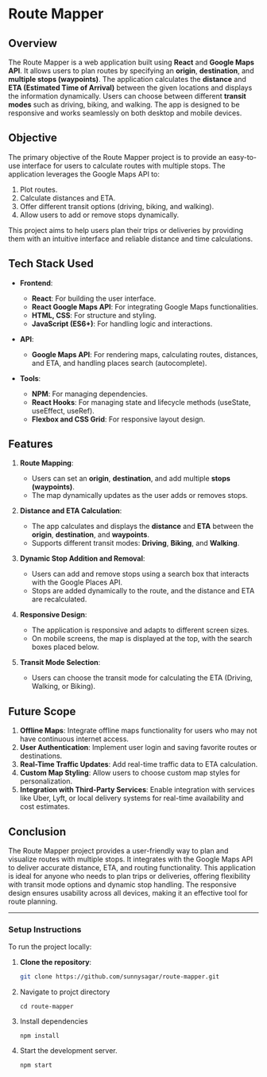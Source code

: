 # Route Mapper

## Overview
The Route Mapper is a web application built using **React** and **Google Maps API**. It allows users to plan routes by specifying an **origin**, **destination**, and **multiple stops (waypoints)**. The application calculates the **distance** and **ETA (Estimated Time of Arrival)** between the given locations and displays the information dynamically. Users can choose between different **transit modes** such as driving, biking, and walking. The app is designed to be responsive and works seamlessly on both desktop and mobile devices.

## Objective
The primary objective of the Route Mapper project is to provide an easy-to-use interface for users to calculate routes with multiple stops. The application leverages the Google Maps API to:
1. Plot routes.
2. Calculate distances and ETA.
3. Offer different transit options (driving, biking, and walking).
4. Allow users to add or remove stops dynamically.

This project aims to help users plan their trips or deliveries by providing them with an intuitive interface and reliable distance and time calculations.

## Tech Stack Used
- **Frontend**: 
  - **React**: For building the user interface.
  - **React Google Maps API**: For integrating Google Maps functionalities.
  - **HTML, CSS**: For structure and styling.
  - **JavaScript (ES6+)**: For handling logic and interactions.

- **API**:
  - **Google Maps API**: For rendering maps, calculating routes, distances, and ETA, and handling places search (autocomplete).

- **Tools**:
  - **NPM**: For managing dependencies.
  - **React Hooks**: For managing state and lifecycle methods (useState, useEffect, useRef).
  - **Flexbox and CSS Grid**: For responsive layout design.

## Features
1. **Route Mapping**:
   - Users can set an **origin**, **destination**, and add multiple **stops (waypoints)**.
   - The map dynamically updates as the user adds or removes stops.

2. **Distance and ETA Calculation**:
   - The app calculates and displays the **distance** and **ETA** between the **origin**, **destination**, and **waypoints**.
   - Supports different transit modes: **Driving**, **Biking**, and **Walking**.

3. **Dynamic Stop Addition and Removal**:
   - Users can add and remove stops using a search box that interacts with the Google Places API.
   - Stops are added dynamically to the route, and the distance and ETA are recalculated.

4. **Responsive Design**:
   - The application is responsive and adapts to different screen sizes.
   - On mobile screens, the map is displayed at the top, with the search boxes placed below.

5. **Transit Mode Selection**:
   - Users can choose the transit mode for calculating the ETA (Driving, Walking, or Biking).

## Future Scope
1. **Offline Maps**: Integrate offline maps functionality for users who may not have continuous internet access.
2. **User Authentication**: Implement user login and saving favorite routes or destinations.
3. **Real-Time Traffic Updates**: Add real-time traffic data to ETA calculation.
4. **Custom Map Styling**: Allow users to choose custom map styles for personalization.
5. **Integration with Third-Party Services**: Enable integration with services like Uber, Lyft, or local delivery systems for real-time availability and cost estimates.

## Conclusion
The Route Mapper project provides a user-friendly way to plan and visualize routes with multiple stops. It integrates with the Google Maps API to deliver accurate distance, ETA, and routing functionality. This application is ideal for anyone who needs to plan trips or deliveries, offering flexibility with transit mode options and dynamic stop handling. The responsive design ensures usability across all devices, making it an effective tool for route planning.

---

### Setup Instructions
To run the project locally:

1. **Clone the repository**:
   ```bash
   git clone https://github.com/sunnysagar/route-mapper.git
   ```
2. Navigate to projct directory
   ```
   cd route-mapper
   ```
3. Install dependencies
   ```
   npm install
   ```
4. Start the development server.
   ```
   npm start
   ``` 
 
